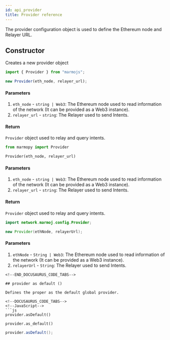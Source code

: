 ```yaml
---
id: api_provider
title: Provider reference
---
```


The provider configuration object is used to define the Ethereum node and Relayer URL.

## Constructor

Creates a new provider object

<!--DOCUSAURUS_CODE_TABS-->
<!--JavaScript-->
```js
import { Provider } from "marmojs";

new Provider(eth_node, relayer_url);
```
#### Parameters
1. `eth_node` - `string | Web3`: The Ethereum node used to read information of the network (It can be provided as a Web3 instance).
2. `relayer_url` - `string`: The Relayer used to send Intents.

#### Return
`Provider` object used to relay and query intents.

<!--Python-->
```python
from marmopy import Provider

Provider(eth_node, relayer_url)
```

#### Parameters
1. `eth_node` - `string | Web3`: The Ethereum node used to read information of the network (It can be provided as a Web3 instance).
2. `relayer_url` - `string`: The Relayer used to send Intents.

#### Return
`Provider` object used to relay and query intents.

<!--Java-->
```java
import network.marmoj.config.Provider;

new Provider(ethNode, relayerUrl);
```
#### Parameters
1. `ethNode` - `String | Web3`: The Ethereum node used to read information of the network (It can be provided as a Web3 instance).
2. `relayerUrl` - `String`: The Relayer used to send Intents.
```
<!--END_DOCUSAURUS_CODE_TABS-->

## provider as default ()

Defines the proper as the default global provider.

<!--DOCUSAURUS_CODE_TABS-->
<!--JavaScript-->
```js
provider.asDefault()
```

<!--Python-->
```python
provider.as_default()
```
<!--Java-->
```java
provider.asDefault();
```
<!--END_DOCUSAURUS_CODE_TABS-->
